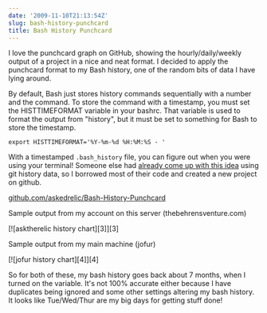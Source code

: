 ```yaml
---
date: '2009-11-10T21:13:54Z'
slug: bash-history-punchcard
title: Bash History Punchcard
---
```



I love the punchcard graph on GitHub, showing the hourly/daily/weekly output of
a project in a nice and neat format. I decided to apply the punchcard format to
my Bash history, one of the random bits of data I have lying around.

By default, Bash just stores history commands sequentially with a number and the
command. To store the command with a timestamp, you must set the HISTTIMEFORMAT
variable in your bashrc. That variable is used to format the output from
"history", but it must be set to something for Bash to store the timestamp.

    export HISTTIMEFORMAT='%Y-%m-%d %H:%M:%S - '

With a timestamped `.bash_history` file, you can figure out when you were using
your terminal! Someone else had [already come up with this idea][1] using git
history data, so I borrowed most of their code and created a new project on
github.

[github.com/askedrelic/Bash-History-Punchcard][2]

Sample output from my account on this server (thebehrensventure.com)

<span class="aligncenter">
[![asktherelic history chart][3]][3]
</span>

Sample output from my main machine (jofur)

<span class="aligncenter">
[![jofur history chart][4]][4]
</span>

So for both of these, my bash history goes back about 7 months, when I turned on
the variable. It's not 100% accurate either because I have duplicates being
ignored and some other settings altering my bash history. It looks like
Tue/Wed/Thur are my big days for getting stuff done!

[1]: http://dustin.github.com/2009/01/11/timecard.html
[2]: http://github.com/askedrelic/Bash-History-Punchcard
[3]: /pic/asktherelic-historychart.png
[4]: /pic/jofur-historychart.png
